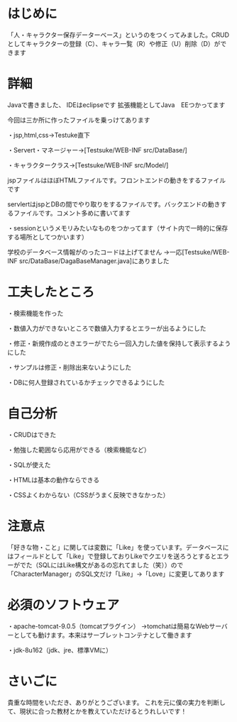 # はじめに
「人・キャラクター保存データーベース」というのをつくってみました。CRUDとしてキャラクターの登録（C）、キャラ一覧（R）や修正（U）削除（D）ができます


# 詳細
Javaで書きました、
IDEはeclipseです
拡張機能としてJava　EEつかってます

今回は三か所に作ったファイルを乗っけてあります

・jsp,html,css→Testuke直下

・Servert・マネージャー→[Testsuke/WEB-INF src/DataBase/]

・キャラクタークラス→[Testsuke/WEB-INF src/Model/]

jspファイルはほぼHTMLファイルです。フロントエンドの動きをするファイルです

servlertはjspとDBの間でやり取りをするファイルです。バックエンドの動きするファイルです。コメント多めに書いてます

・sessionというメモリみたいなものをつかってます（サイト内で一時的に保存する場所としてつかいます）

学校のデータベース情報がのったコードは上げてません
→一応[Testsuke/WEB-INF src/DataBase/DagaBaseManager.java]にありました

# 工夫したところ
・検索機能を作った

・数値入力ができないところで数値入力するとエラーが出るようにした

・修正・新規作成のときエラーがでたら一回入力した値を保持して表示するようにした

・サンプルは修正・削除出来ないようにした


・DBに何人登録されているかチェックできるようにした

# 自己分析
・CRUDはできた

・勉強した範囲なら応用ができる（検索機能など）

・SQLが使えた

・HTMLは基本の動作ならできる

・CSSよくわからない（CSSがうまく反映できなかった）

# 注意点
「好きな物・こと」に関しては変数に「Like」を使っています。データベースにはフィールドとして「Like」で登録しておりLikeでクエリを送ろうとするとエラーがでた（SQLにはLike構文があるの忘れてました（笑））ので「CharacterManager」のSQL文だけ「Like」→「Love」に変更してあります

# 必須のソフトウェア
・apache-tomcat-9.0.5（tomcatプラグイン）
→tomchatは簡易なWebサーバーとしても動けます。本来はサーブレットコンテナとして働きます

・jdk-8u162（jdk、jre、標準VMに）

# さいごに
貴重な時間をいただき、ありがとうございます。
これを元に僕の実力を判断して、現状に合った教材とかを教えていただけるとうれしいです！
